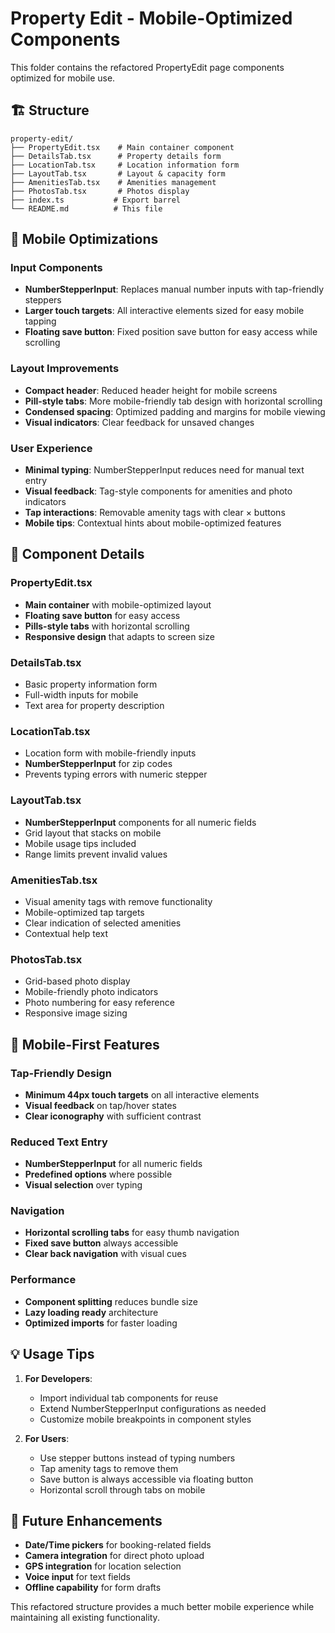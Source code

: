 # Property Edit - Mobile-Optimized Components

This folder contains the refactored PropertyEdit page components optimized for mobile use.

## 🏗️ Structure

```
property-edit/
├── PropertyEdit.tsx    # Main container component
├── DetailsTab.tsx      # Property details form
├── LocationTab.tsx     # Location information form
├── LayoutTab.tsx       # Layout & capacity form  
├── AmenitiesTab.tsx    # Amenities management
├── PhotosTab.tsx       # Photos display
├── index.ts           # Export barrel
└── README.md          # This file
```

## 📱 Mobile Optimizations

### Input Components
- **NumberStepperInput**: Replaces manual number inputs with tap-friendly steppers
- **Larger touch targets**: All interactive elements sized for easy mobile tapping
- **Floating save button**: Fixed position save button for easy access while scrolling

### Layout Improvements
- **Compact header**: Reduced header height for mobile screens
- **Pill-style tabs**: More mobile-friendly tab design with horizontal scrolling
- **Condensed spacing**: Optimized padding and margins for mobile viewing
- **Visual indicators**: Clear feedback for unsaved changes

### User Experience
- **Minimal typing**: NumberStepperInput reduces need for manual text entry
- **Visual feedback**: Tag-style components for amenities and photo indicators
- **Tap interactions**: Removable amenity tags with clear × buttons
- **Mobile tips**: Contextual hints about mobile-optimized features

## 🧩 Component Details

### PropertyEdit.tsx
- **Main container** with mobile-optimized layout
- **Floating save button** for easy access
- **Pills-style tabs** with horizontal scrolling
- **Responsive design** that adapts to screen size

### DetailsTab.tsx
- Basic property information form
- Full-width inputs for mobile
- Text area for property description

### LocationTab.tsx  
- Location form with mobile-friendly inputs
- **NumberStepperInput** for zip codes
- Prevents typing errors with numeric stepper

### LayoutTab.tsx
- **NumberStepperInput** components for all numeric fields
- Grid layout that stacks on mobile
- Mobile usage tips included
- Range limits prevent invalid values

### AmenitiesTab.tsx
- Visual amenity tags with remove functionality
- Mobile-optimized tap targets
- Clear indication of selected amenities
- Contextual help text

### PhotosTab.tsx
- Grid-based photo display
- Mobile-friendly photo indicators
- Photo numbering for easy reference
- Responsive image sizing

## 🎯 Mobile-First Features

### Tap-Friendly Design
- **Minimum 44px touch targets** on all interactive elements
- **Visual feedback** on tap/hover states
- **Clear iconography** with sufficient contrast

### Reduced Text Entry
- **NumberStepperInput** for all numeric fields
- **Predefined options** where possible
- **Visual selection** over typing

### Navigation
- **Horizontal scrolling tabs** for easy thumb navigation
- **Fixed save button** always accessible
- **Clear back navigation** with visual cues

### Performance
- **Component splitting** reduces bundle size
- **Lazy loading ready** architecture
- **Optimized imports** for faster loading

## 💡 Usage Tips

1. **For Developers**:
   - Import individual tab components for reuse
   - Extend NumberStepperInput configurations as needed
   - Customize mobile breakpoints in component styles

2. **For Users**:
   - Use stepper buttons instead of typing numbers
   - Tap amenity tags to remove them
   - Save button is always accessible via floating button
   - Horizontal scroll through tabs on mobile

## 🔧 Future Enhancements

- **Date/Time pickers** for booking-related fields
- **Camera integration** for direct photo upload
- **GPS integration** for location selection
- **Voice input** for text fields
- **Offline capability** for form drafts

This refactored structure provides a much better mobile experience while maintaining all existing functionality.